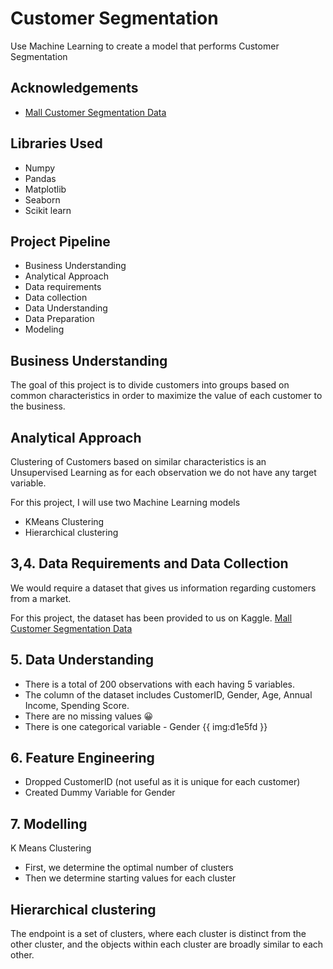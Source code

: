 # Customer Segmentation

Use Machine Learning to create a model that performs Customer Segmentation

## Acknowledgements

 - [Mall Customer Segmentation Data](https://www.kaggle.com/vjchoudhary7/customer-segmentation-tutorial-in-python)
 
## Libraries Used
- Numpy
- Pandas
- Matplotlib
- Seaborn
- Scikit learn

## Project Pipeline

- Business Understanding
- Analytical Approach
- Data requirements
- Data collection
- Data Understanding
- Data Preparation
- Modeling

## Business Understanding

The goal of this project is to divide customers into groups based on common characteristics in order to maximize the value of each customer to the business.


## Analytical Approach 

Clustering of Customers based on similar characteristics is an Unsupervised Learning as for each observation we do not have any target variable. 

For this project, I will use two Machine Learning models
- KMeans Clustering 
- Hierarchical clustering


## 3,4. Data Requirements and Data Collection

We would require a dataset that gives us information regarding customers from a market. 

For this project, the dataset has been provided to us on Kaggle. [Mall Customer Segmentation Data](https://www.kaggle.com/vjchoudhary7/customer-segmentation-tutorial-in-python)


## 5. Data Understanding

- There is a total of 200 observations with each having 5 variables.
- The column of the dataset includes CustomerID, Gender, Age, Annual Income, Spending Score.
- There are no missing values 😀
- There is one categorical variable - Gender
{{ img:d1e5fd }}


## 6. Feature Engineering

- Dropped CustomerID (not useful as it is unique for each customer) 
- Created Dummy Variable for Gender 

## 7. Modelling

K Means Clustering
- First, we determine the optimal number of clusters
- Then we determine starting values for each cluster

## Hierarchical clustering

The endpoint is a set of clusters, where each cluster is distinct from the other cluster, and the objects within each cluster are broadly similar to each other.
